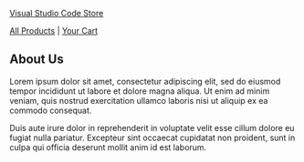 [Visual Studio Code Store](https://stores.kotisdesign.com/vscode)

[All Products](https://stores.kotisdesign.com/vscode) | [Your Cart](https://stores.kotisdesign.com/cart)

## About Us 

Lorem ipsum dolor sit amet, consectetur adipiscing elit, sed do eiusmod tempor incididunt ut labore et dolore magna aliqua. Ut enim ad minim veniam, quis nostrud exercitation ullamco laboris nisi ut aliquip ex ea commodo consequat. 

Duis aute irure dolor in reprehenderit in voluptate velit esse cillum dolore eu fugiat nulla pariatur. Excepteur sint occaecat cupidatat non proident, sunt in culpa qui officia deserunt mollit anim id est laborum.

